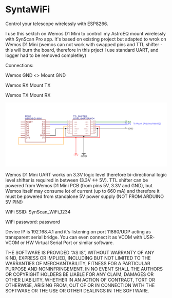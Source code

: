 # SyntaWiFi
Control your telescope wirelessly with ESP8266.


I use this sektch on Wemos D1 Mini to controll my AstroEQ mount wirelessly with SynScan Pro app. It's based on existing project but adapted to wrok on Wemos D1 Mini (wemos can not work with swapped pins and TTL shifter - this will burn the board, therefore in this prject I use standard UART, and logger had to be removed completley)


Connections:


Wemos GND <> Mount GND

Wemos RX <TTL Shifter> Mount TX
  
Wemos TX <TTL Shifter> Mount RX

  
  ![alt text](https://github.com/CyberianIce/SyntaWiFi/blob/master/schematics.png)

  

Wemos D1 Mini UART works on 3.3V logic level therefore bi-directional logic level shifter is required in between (3.3V <-> 5V). TTL shifter can be powered from Wemos D1 Mini PCB (from pins 5V, 3.3V and GND), but Wemos itself may consume lot of current (up to 660 mA) and therefore it must be powered from standalone 5V power supply (NOT FROM ARDUINO 5V PIN!)
  

WiFi SSID: SynScan_WiFi_1234
  
WiFi password: password
  

Device IP is 192.168.4.1 and it's listening on port 11880/UDP acting as transparent serial bridge. You can even connect it as VCOM with USR-VCOM or HW Virtual Serial Port or similar software.
  

THE SOFTWARE IS PROVIDED “AS IS”, WITHOUT WARRANTY OF ANY KIND, EXPRESS OR IMPLIED, INCLUDING BUT NOT LIMITED TO THE WARRANTIES OF MERCHANTABILITY, FITNESS FOR A PARTICULAR PURPOSE AND NONINFRINGEMENT. IN NO EVENT SHALL THE AUTHORS OR COPYRIGHT HOLDERS BE LIABLE FOR ANY CLAIM, DAMAGES OR OTHER LIABILITY, WHETHER IN AN ACTION OF CONTRACT, TORT OR OTHERWISE, ARISING FROM, OUT OF OR IN CONNECTION WITH THE SOFTWARE OR THE USE OR OTHER DEALINGS IN THE SOFTWARE.
